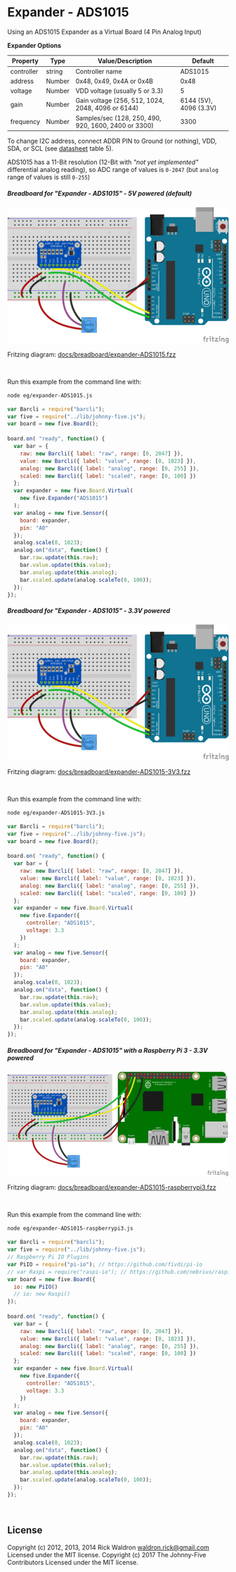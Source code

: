 <!--remove-start-->

# Expander - ADS1015

<!--remove-end-->


Using an ADS1015 Expander as a Virtual Board (4 Pin Analog Input)


**Expander Options**

<span class="abbreviate-table">

| Property   | Type   | Value/Description                                    | Default                |
|------------|--------|------------------------------------------------------|------------------------|
| controller | string | Controller name                                      | ADS1015                |
| address    | Number | 0x48, 0x49, 0x4A or 0x4B                             | 0x48                   |
| voltage    | Number | VDD voltage (usually 5 or 3.3)                       | 5                      |
| gain       | Number | Gain voltage (256, 512, 1024, 2048, 4096 or 6144)    | 6144 (5V), 4096 (3.3V) |
| frequency  | Number | Samples/sec (128, 250, 490, 920, 1600, 2400 or 3300) | 3300                   |
</span>

To change I2C address, connect ADDR PIN to Ground (or nothing), VDD, SDA, or SCL (see [datasheet](https://cdn-shop.adafruit.com/datasheets/ads1015.pdf) table 5).

ADS1015 has a 11-Bit resolution (12-Bit with _"not yet implemented"_ differential analog reading), so ADC range of values is `0-2047` (but `analog` range of values is still `0-255`)

##### Breadboard for "Expander - ADS1015" - 5V powered (default)

![docs/breadboard/expander-ADS1015.png](breadboard/expander-ADS1015.png)<br>

Fritzing diagram: [docs/breadboard/expander-ADS1015.fzz](breadboard/expander-ADS1015.fzz)

&nbsp;




Run this example from the command line with:
```bash
node eg/expander-ADS1015.js
```


```javascript
var Barcli = require("barcli");
var five = require("../lib/johnny-five.js");
var board = new five.Board();

board.on( "ready", function() {
  var bar = {
    raw: new Barcli({ label: "raw", range: [0, 2047] }),
    value: new Barcli({ label: "value", range: [0, 1023] }),
    analog: new Barcli({ label: "analog", range: [0, 255] }),
    scaled: new Barcli({ label: "scaled", range: [0, 100] })
  };
  var expander = new five.Board.Virtual(
    new five.Expander("ADS1015")
  );
  var analog = new five.Sensor({
    board: expander,
    pin: "A0"
  });
  analog.scale(0, 1023);
  analog.on("data", function() {
    bar.raw.update(this.raw);
    bar.value.update(this.value);
    bar.analog.update(this.analog);
    bar.scaled.update(analog.scaleTo(0, 100));
  });
});
```

##### Breadboard for "Expander - ADS1015" - 3.3V powered

![docs/breadboard/expander-ADS1015-3V3.png](breadboard/expander-ADS1015-3V3.png)<br>

Fritzing diagram: [docs/breadboard/expander-ADS1015-3V3.fzz](breadboard/expander-ADS1015-3V3.fzz)

&nbsp;




Run this example from the command line with:
```bash
node eg/expander-ADS1015-3V3.js
```


```javascript
var Barcli = require("barcli");
var five = require("../lib/johnny-five.js");
var board = new five.Board();

board.on( "ready", function() {
  var bar = {
    raw: new Barcli({ label: "raw", range: [0, 2047] }),
    value: new Barcli({ label: "value", range: [0, 1023] }),
    analog: new Barcli({ label: "analog", range: [0, 255] }),
    scaled: new Barcli({ label: "scaled", range: [0, 100] })
  };
  var expander = new five.Board.Virtual(
    new five.Expander({
      controller: "ADS1015",
      voltage: 3.3
    })
  );
  var analog = new five.Sensor({
    board: expander,
    pin: "A0"
  });
  analog.scale(0, 1023);
  analog.on("data", function() {
    bar.raw.update(this.raw);
    bar.value.update(this.value);
    bar.analog.update(this.analog);
    bar.scaled.update(analog.scaleTo(0, 100));
  });
});
```

##### Breadboard for "Expander - ADS1015" with a Raspberry Pi 3 - 3.3V powered

![docs/breadboard/expander-ADS1015-raspberrypi3.png](breadboard/expander-ADS1015-raspberrypi3.png)<br>

Fritzing diagram: [docs/breadboard/expander-ADS1015-raspberrypi3.fzz](breadboard/expander-ADS1015-raspberrypi3.fzz)

&nbsp;




Run this example from the command line with:
```bash
node eg/expander-ADS1015-raspberrypi3.js
```


```javascript
var Barcli = require("barcli");
var five = require("../lib/johnny-five.js");
// Raspberry Pi IO Plugins
var PiIO = require("pi-io"); // https://github.com/fivdi/pi-io
// var Raspi = require("raspi-io"); // https://github.com/nebrius/raspi-io
var board = new five.Board({
  io: new PiIO()
  // io: new Raspi()
});

board.on( "ready", function() {
  var bar = {
    raw: new Barcli({ label: "raw", range: [0, 2047] }),
    value: new Barcli({ label: "value", range: [0, 1023] }),
    analog: new Barcli({ label: "analog", range: [0, 255] }),
    scaled: new Barcli({ label: "scaled", range: [0, 100] })
  };
  var expander = new five.Board.Virtual(
    new five.Expander({
      controller: "ADS1015",
      voltage: 3.3
    })
  );
  var analog = new five.Sensor({
    board: expander,
    pin: "A0"
  });
  analog.scale(0, 1023);
  analog.on("data", function() {
    bar.raw.update(this.raw);
    bar.value.update(this.value);
    bar.analog.update(this.analog);
    bar.scaled.update(analog.scaleTo(0, 100));
  });
});
```

&nbsp;

<!--remove-start-->

## License
Copyright (c) 2012, 2013, 2014 Rick Waldron <waldron.rick@gmail.com>
Licensed under the MIT license.
Copyright (c) 2017 The Johnny-Five Contributors
Licensed under the MIT license.

<!--remove-end-->
